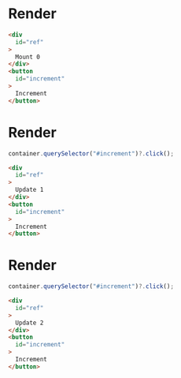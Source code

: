 # Render
```html
<div
  id="ref"
>
  Mount 0
</div>
<button
  id="increment"
>
  Increment
</button>
```


# Render
```js
container.querySelector("#increment")?.click();
```
```html
<div
  id="ref"
>
  Update 1
</div>
<button
  id="increment"
>
  Increment
</button>
```


# Render
```js
container.querySelector("#increment")?.click();
```
```html
<div
  id="ref"
>
  Update 2
</div>
<button
  id="increment"
>
  Increment
</button>
```
